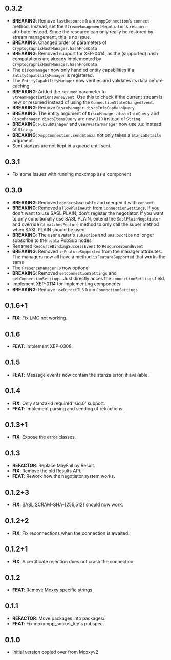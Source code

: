 ## 0.3.2

- **BREAKING**: Remove `lastResource` from `XmppConnection`'s `connect` method. Instead, set the `StreamManagementNegotiator`'s `resource` attribute instead. Since the resource can only really be restored by stream management, this is no issue.
- **BREAKING**: Changed order of parameters of `CryptographicHashManager.hashFromData`
- **BREAKING**: Removed support for XEP-0414, as the (supported) hash computations are already implemented by `CryptographicHashManager.hashFromData`.
- The `DiscoManager` now only handled entity capabilities if a `EntityCapabilityManager` is registered.
- The `EntityCapabilityManager` now verifies and validates its data before caching.
- **BREAKING**: Added the `resumed` parameter to `StreamNegotiationsDoneEvent`. Use this to check if the current stream is new or resumed instead of using the `ConnectionStateChangedEvent`.
- **BREAKING**: Remove `DiscoManager.discoInfoCapHashQuery`.
- **BREAKING**: The entity argument of `DiscoManager.discoInfoQuery` and `DiscoManager.discoItemsQuery` are now `JID` instead of `String`.
- **BREAKING**: `PubSubManager` and `UserAvatarManager` now use `JID` instead of `String`.
- **BREAKING**: `XmppConnection.sendStanza` not only takes a `StanzaDetails` argument.
- Sent stanzas are not kept in a queue until sent.

## 0.3.1

- Fix some issues with running moxxmpp as a component

## 0.3.0

- **BREAKING**: Removed `connectAwaitable` and merged it with `connect`.
- **BREAKING**: Removed `allowPlainAuth` from `ConnectionSettings`. If you don't want to use SASL PLAIN, don't register the negotiator. If you want to only conditionally use SASL PLAIN, extend the `SaslPlainNegotiator` and override its `matchesFeature` method to only call the super method when SASL PLAIN should be used.
- **BREAKING**: The user avatar's `subscribe` and `unsubscribe` no longer subscribe to the `:data` PubSub nodes
- Renamed `ResourceBindingSuccessEvent` to `ResourceBoundEvent`
- **BREAKING**: Removed `isFeatureSupported` from the manager attributes. The managers now all have a method `isFeatureSupported` that works the same
- The `PresenceManager` is now optional
- **BREAKING**: Removed `setConnectionSettings` and `getConnectionSettings`. Just directly acces the `connectionSettings` field.
- Implement XEP-0114 for implementing components
- **BREAKING**: Remove `useDirectTLS` from `ConnectionSettings`

## 0.1.6+1

 - **FIX**: Fix LMC not working.

## 0.1.6

 - **FEAT**: Implement XEP-0308.

## 0.1.5

 - **FEAT**: Message events now contain the stanza error, if available.

## 0.1.4

 - **FIX**: Only stanza-id required 'sid:0' support.
 - **FEAT**: Implement parsing and sending of retractions.

## 0.1.3+1

 - **FIX**: Expose the error classes.

## 0.1.3

 - **REFACTOR**: Replace MayFail by Result.
 - **FIX**: Remove the old Results API.
 - **FEAT**: Rework how the negotiator system works.

## 0.1.2+3

 - **FIX**: SASL SCRAM-SHA-{256,512} should now work.

## 0.1.2+2

 - **FIX**: Fix reconnections when the connection is awaited.

## 0.1.2+1

 - **FIX**: A certificate rejection does not crash the connection.

## 0.1.2

 - **FEAT**: Remove Moxxy specific strings.

## 0.1.1

 - **REFACTOR**: Move packages into packages/.
 - **FEAT**: Fix moxxmpp_socket_tcp's pubspec.

## 0.1.0

- Initial version copied over from Moxxyv2

